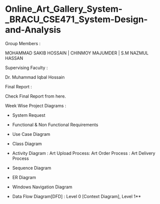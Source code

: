 # Online_Art_Gallery_System-_BRACU_CSE471_System-Design-and-Analysis

Group Members :

MOHAMMAD SAKIB HOSSAIN | CHINMOY MAJUMDER | S.M NAZMUL HASSAN


Supervising Faculty :

Dr. Muhammad Iqbal Hossain

Final Report :

Check Final Report from here.

Week Wise Project Diagrams :

- System Request

- Functional & Non Functional Requirements

- Use Case Diagram

- Class Diagram

- Activity Diagram : Art Upload Process: Art Order Process : Art Delivery Process

- Sequence Diagram

- ER Diagram

- Windows Navigation Diagram

- Data Flow Diagram[DFD] : Level 0 [Context Diagram], Level 1**

